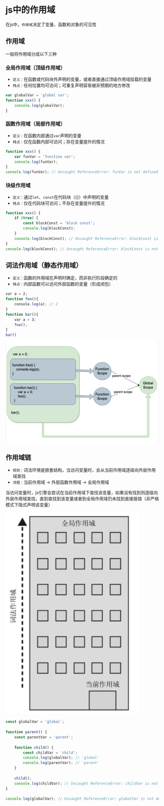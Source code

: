 # js中的作用域

在js中，`作用域`决定了变量、函数和对象的可见性



## 作用域

一般将作用域分成以下三种

### 全局作用域（顶级作用域）

- `定义：`在函数或代码块外声明的变量，或者直接通过顶级作用域挂载的变量
- `特点：`任何位置均可访问；可重复声明容易被非预期的地方修改

``` javascript
var globalVar = 'global var';
function xxx() {
    console.log(globalVar);
}
```



### 函数作用域（局部作用域）

- `定义：`在函数内部通过`var`声明的变量
- `特点：`仅在函数内部可访问；存在变量提升的情况

``` javascript
function xxx() {
    var funVar = 'function var';
    console.log(funVar);
}
console.log(funVar); // Uncaught ReferenceError: funVar is not defined
```



### 块级作用域

- `定义：`通过`let`、`const`在代码块（{}）中声明的变量
- `特点：`仅在代码块可访问；不存在变量提升的情况

``` javascript
function xxx() {
    if (true) {
        const blockConst = 'block const';
        console.log(blockConst);
    }
    console.log(blockConst); // Uncaught ReferenceError: blockConst is not defined
}
console.log(blockConst); // Uncaught ReferenceError: blockConst is not defined
```



## 词法作用域（静态作用域）

- `定义：`函数的作用域在声明时确定，而非执行阶段确定的
- `特点：`内部函数可以访问外部函数的变量（形成闭包）

``` javascript
var a = 2;
function foo(){
    console.log(a); // 2
}
function bar(){
    var a = 3;
    foo();
}
bar()
```

![scope_1](./images/scope_1.png)



## 作用域链

- `规则：`词法环境是嵌套结构，当访问变量时，会从当前作用域逐级向外层作用域查找
- `流程：`当前作用域 -> 外层函数作用域 -> 全局作用域

当访问变量时，js引擎会尝试在当前作用域下查找该变量，如果没有找到则逐级向外层作用域查找，直到查找到该变量或者到全局作用域仍未找到直接报错（非严格模式下隐式声明该变量）

![scope_1](./images/scope_2.png)

``` javascript
const globalVar = 'global';

function parent() {
    const parentVar = 'parent';
    
    function child() {
        const childVar = 'child';
        console.log(globalVar); // 'global'
        console.log(parentVar); // 'parent'
    }
    
    child();
    console.log(childVar); // Uncaught ReferenceError: childVar is not defined
}

console.log(globalVar); // Uncaught ReferenceError: globalVar is not defined
```

